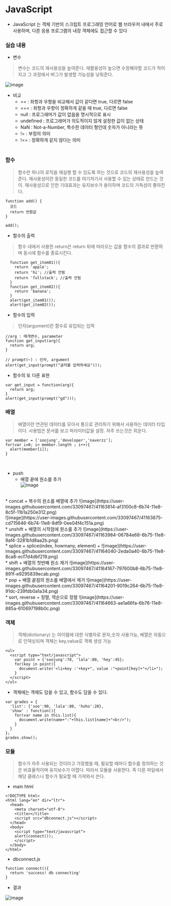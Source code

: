 # JavaScript

- JavaScript 는 객체 기반의 스크립트 프로그래밍 언어로 웹 브라우저 내에서 주로 사용하며, 다른 응용 프로그램의 내장 객체에도 접근할 수 있다

### 실습 내용
- 변수
> 변수는 코드의 재사용성을 높여준다. 재활용성이 높으면 수정해야할 코드가 적어지고 그 과정에서 버그가 발생할 가능성을 낮춰준다.

![image](https://user-images.githubusercontent.com/33097467/41136576-d3a4b0f2-6b11-11e8-8e03-3c37716b6517.png)

- 비교
  * == : 좌항과 우항을 비교해서 값이 같다면 true, 다르면 false
  * === : 좌항과 우항이 정확하게 같을 때 true, 다르면 false
  * null : 프로그래머가 값이 없음을 명시적으로 표시
  * undefined : 프로그래머가 의도적이지 않게 설정한 값이 없는 상태
  * NaN : Not-a-Number, 특수한 데이터 형인데 숫자가 아니라는 뜻
  * != : 부정의 의미
  * !== : 정확하게 같지 않다는 의미
  <br>

### 함수

> 함수란 하나의 로직을 재실행 할 수 있도록 하는 것으로 코드의 재사용성을 높여준다. 재사용성이란 동일한 코드를 여기저기서 사용할 수 있는 상태로 만드는 것이. 재사용성으로 인한 기대효과는 유지보수가 용이하며 코드의 가독성이 좋아진다.

~~~
function add() {
  코드
  return 반환값
}

add();
~~~

- 함수의 출력
> 함수 내에서 사용한 return은 return 뒤에 따라오는 값을 함수의 결과로 반환하며 동시에 함수를 종료시킨다.
~~~
  function get_item01(){
    return 'apple';
    return 'hi'; //출력 안됨
    return 'fullstack'; //출력 안됨
  }
  function get_item02(){
    return 'banana';
  }
  alert(get_item01());
  alert(get_item02());
~~~

- 함수의 입력
> 인자(argument)란 함수로 유입되는 입력
~~~
//arg : 매개변수, parameter
function get_input(arg){
  return arg;
}

// prompt(~) : 인자, argument
alert(get_input(prompt("글자를 입력하세요")));
~~~

- 함수의 또 다른 표현
~~~
var get_input = function(arg){
  return arg;
}
alert(get_input(prompt("gd")));
~~~

### 배열

> 배열이란 연관된 데이터를 모아서 통으로 관리하기 위해서 사용하는 데이터 타입이다. 사용법은 문서를 보고 파라미터값을 설정. 자주 쓰는것은 외운다.

~~~
var member = ['soojung','developer','naverzz'];
for(var i=0; i< member.length ; i++){
  alert(member[i]);
}
~~~
<br>

  * push
    + 배열 끝에 원소를 추가  
    ![image](https://user-images.githubusercontent.com/33097467/41163649-3a487e94-6b74-11e8-93f4-f61e0c35409e.png)
<br>
  * concat
    + 복수의 원소를 배열에 추가
![image](https://user-images.githubusercontent.com/33097467/41163814-af3100c8-6b74-11e8-8c5f-11b1a250e312.png)
<br>
![image](https://user-images.githubusercontent.com/33097467/41163875-cd715646-6b74-11e8-8df9-0ee04f4c151a.png)
<br>
  * unshift
    + 배열의 시작점에 원소를 추가
![image](https://user-images.githubusercontent.com/33097467/41163984-06784e68-6b75-11e8-9af4-3281b1d8aa2b.png)
<br>
  * splice
    + splice(index, howmany, element)
    +
![image](https://user-images.githubusercontent.com/33097467/41164040-2eda0a40-6b75-11e8-8ca8-ecf7d4dbf219.png)
<br>
  * shift
    + 배열의 첫번째 원소 제거
![image](https://user-images.githubusercontent.com/33097467/41164167-797600b8-6b75-11e8-891f-e9295839ecab.png)
<br>
  * pop  
    + 배열 끝점의 원소를 배열에서 제거
![image](https://user-images.githubusercontent.com/33097467/41164201-9019c264-6b75-11e8-91dc-239fdb0a1a34.png)
<br>
  * sort, reverse
    + 정렬, 역순으로 정렬
![image](https://user-images.githubusercontent.com/33097467/41164663-ae1a66fa-6b76-11e8-885a-610697198b0c.png)
<br>

### 객체

> 객체(dictionary) 는 아이템에 대한 식별자로 문자,숫자 사용가능, 배열은 자동으로 인덱싱되며 객체는 key,value로 객체 생성 가능

~~~
<ul>
  <script type="text/javascript">
    var point = {'soojung':78, 'lala':80, 'hey':45};
    for(key in point){
      document.write('<li>key :'+key+", value :"+point[key]+"</li>");
    }
  </script>
</ul>
~~~
- 객체에는 객체도 담을 수 있고, 함수도 담을 수 있다.
```
var grades = {
  'list': {'soo':90, 'lala':80, 'hoho':20},
  'show' : function(){
    for(var name in this.list){
      document.write(name+":"+this.list[name]+"<br/>");
    }
  }
};
grades.show();
```

### 모듈
> 함수가 자주 사용되는 것이라고 가정했을 때, 필요할 때마다 함수를 정의하는 것은 비효율적이며 유지보수가 어렵다. 따라서 모듈을 사용한다. 즉 다른 파일에서 해당 클래스나 함수가 필요할 때 가져와서 쓴다.

- main html
~~~
<!DOCTYPE html>
<html lang="en" dir="ltr">
  <head>
    <meta charset="utf-8">
    <title></title>
    <script src="dbconnect.js"></script>
  </head>
  <body>
    <script type="text/javascript">
    alert(connect());
    </script>
  </body>
</html>
~~~

- dbconnect.js
~~~
function connect(){
  return 'success! db connecting'
}
~~~
- 결과

![image](https://user-images.githubusercontent.com/33097467/41170185-34846376-6b86-11e8-81a1-b5f8077fe44a.png)
